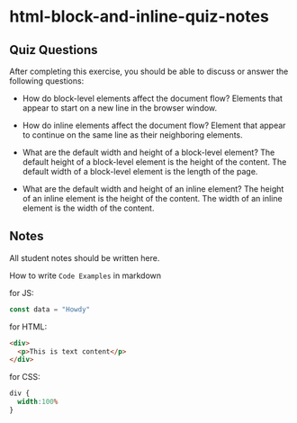 # html-block-and-inline-quiz-notes

## Quiz Questions

After completing this exercise, you should be able to discuss or answer the following questions:

- How do block-level elements affect the document flow?
Elements that appear to start on a new line in the browser window.

- How do inline elements affect the document flow?
Element that appear to continue on the same line as their neighboring elements.

- What are the default width and height of a block-level element?
The default height of a block-level element is the height of the content. The default width of a block-level element is the length of the page.

- What are the default width and height of an inline element?
The height of an inline element is the height of the content. The width of an inline element is the width of the content.


## Notes

All student notes should be written here.


How to write `Code Examples` in markdown

for JS:
```javascript
const data = "Howdy"
```

for HTML:
```html
<div>
  <p>This is text content</p>
</div>
```

for CSS:
```css
div {
  width:100%
}
```
